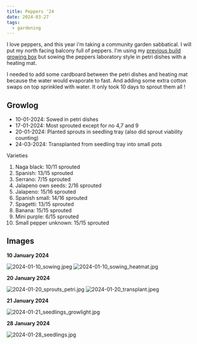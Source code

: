```yaml
---
title: Peppers '24
date: 2024-03-27
tags:
  - gardening
---
```


I love peppers, and this year i'm taking a community garden sabbatical. I will put my north facing balcony full of peppers. I'm using my [previous build growing box](/post/grow-and-go-prototype/) but sowing the peppers laboratory style in petri dishes with a heating mat.

I needed to add some cardboard between the petri dishes and heating mat because the water would evaporate to fast. And adding some extra cotton swaps on top sprinkled with water. It only took 10 days to sprout them all !

## Growlog

* 10-01-2024: Sowed in petri dishes
* 17-01-2024: Most sprouted except for no 4,7 and 9
* 20-01-2024: Planted sprouts in seedling tray (also did sprout viability counting)
* 24-03-2024: Transplanted from seedling tray into small pots

Varieties

1. Naga black: 10/11 sprouted
2. Spanish: 13/15 sprouted
3. Serrano: 7/15 sprouted
4. Jalapeno own seeds: 2/16 sprouted 
5. Jalapeno: 15/16 sprouted
6. Spanish small: 14/16 sprouted
7. Spagetti: 13/15 sprouted
8. Banana: 15/15 sprouted
9. Mini purple: 6/15 sprouted
10. Small pepper unknown: 15/15 sprouted


## Images

**10 January 2024**

![2024-01-10_sowing.jpeg](/images/peppers-2024/2024-01-10_sowing.jpeg)
![2024-01-10_sowing_heatmat.jpg](/images/peppers-2024/2024-01-10_sowing_heatmat.jpg)

**20 January 2024**

![2024-01-20_sprouts_petri.jpg](/images/peppers-2024/2024-01-20_sprouts_petri.jpg)
![2024-01-20_transplant.jpeg](/images/peppers-2024/2024-01-20_transplant.jpeg)

**21 January 2024**

![2024-01-21_seedlings_growlight.jpg](/images/peppers-2024/2024-01-21_seedlings_growlight.jpg)

**28 January 2024**

![2024-01-28_seedlings.jpg](/images/peppers-2024/2024-01-28_seedlings.jpg)